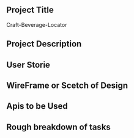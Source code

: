 ## Project Title 
Craft-Beverage-Locator

## Project Description


## User Storie

## WireFrame or Scetch of Design  

## Apis to be Used 

## Rough breakdown of tasks 

